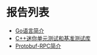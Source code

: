 报告列表
========

- [Go语言简介](http://go-talks.appspot.com/github.com/chai2010/talks/chai2010-golang-intro.slide)
- [C++迷你单元测试和基准测试库](http://go-talks.appspot.com/github.com/chai2010/talks/chai2010-cc-mini-test-intro.slide)
- [Protobuf-RPC简介](http://go-talks.appspot.com/github.com/chai2010/talks/chai2010-protorpc-intro.slide)

